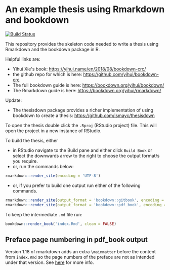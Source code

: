 # An example thesis using Rmarkdown and bookdown

[![Build Status](https://github.com/remlapmot/bookdown-thesis/workflows/Bookdown/badge.svg)](https://github.com/remlapmot/bookdown-thesis/actions?workflow=Bookdown)

This repository provides the skeleton code needed to write a thesis using Rmarkdown and the bookdown package in R.

Helpful links are:

* Yihui Xie's book: https://yihui.name/en/2018/08/bookdown-crc/
* the github repo for which is here: https://github.com/yihui/bookdown-crc 
* The full bookdown guide is here: https://bookdown.org/yihui/bookdown/
* The Rmarkdown guide is here: https://bookdown.org/yihui/rmarkdown/

Update:

* The thesisdown package provides a richer implementation of using bookdown to create a thesis: https://github.com/ismayc/thesisdown

To open the thesis double click the `.Rproj` (RStudio project) file. This will open the project in a new instance of RStudio.

To build the thesis, either

* in RStudio navigate to the Build pane and either click `Build Book` or select the downwards arrow to the right to choose the output format/s you require.
* or, run the commands below:
```r
rmarkdown::render_site(encoding = 'UTF-8')
```
* or, if you prefer to build one output run either of the following commands.
```r
rmarkdown::render_site(output_format = 'bookdown::gitbook', encoding = 'UTF-8')
rmarkdown::render_site(output_format = 'bookdown::pdf_book', encoding = 'UTF-8')
```

To keep the intermediate `.md` file run:
```r
bookdown::render_book('index.Rmd', clean = FALSE)
```

## Preface page numbering in pdf_book output

Version 1.18 of rmarkdown adds an extra `\mainmatter` before the content from `index.Rmd` so the page numbers of the preface are not as intended under that version. See [here](https://github.com/rstudio/rmarkdown/issues/1721) for more info.
